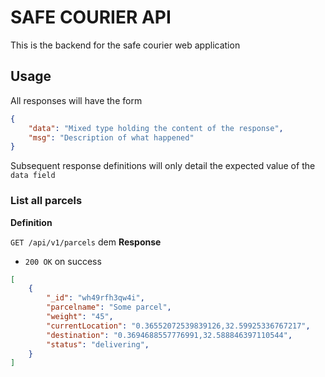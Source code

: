 # SAFE COURIER API 

This is the backend for the safe courier web application

## Usage

All responses will have the form

```json
{
    "data": "Mixed type holding the content of the response",
    "msg": "Description of what happened"
}
```

Subsequent response definitions will only detail the expected value of the `data field`

### List all parcels

**Definition**

`GET /api/v1/parcels`
dem
**Response**

- `200 OK` on success

```json
[
    {
        "_id": "wh49rfh3qw4i",
        "parcelname": "Some parcel",
        "weight": "45",
        "currentLocation": "0.36552072539839126,32.59925336767217",
        "destination": "0.3694688557776991,32.588846397110544",
        "status": "delivering",
    }
]
```
